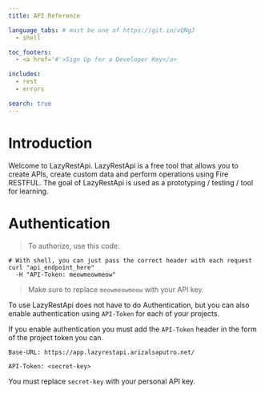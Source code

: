 ```yaml
---
title: API Reference

language_tabs: # must be one of https://git.io/vQNgJ
  - shell

toc_footers:
  - <a href='#'>Sign Up for a Developer Key</a>

includes:
  - rest
  - errors

search: true
---
```


# Introduction

Welcome to LazyRestApi. LazyRestApi is a free tool that allows you to create APIs, create custom data and perform operations using Fire RESTFUL. The goal of LazyRestApi is used as a prototyping / testing / tool for learning.

# Authentication

> To authorize, use this code:


```shell
# With shell, you can just pass the correct header with each request
curl "api_endpoint_here"
  -H "API-Token: meowmeowmeow"
```


> Make sure to replace `meowmeowmeow` with your API key.

To use LazyRestApi does not have to do Authentication, but you can also enable authentication using `API-Token` for each of your projects.

If you enable authentication you must add the `API-Token` header in the form of the project token you can.

`Base-URL: https://app.lazyrestapi.arizalsaputro.net/`

`API-Token: <secret-key>`

<aside class="notice">
You must replace <code>secret-key</code> with your personal API key.
</aside>




